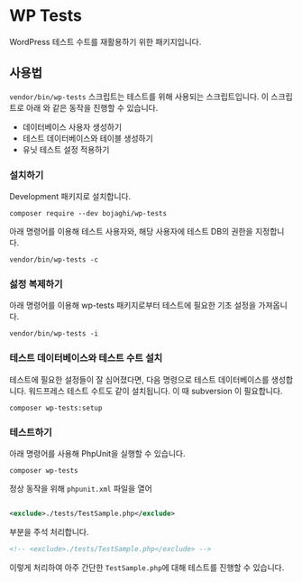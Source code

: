 # WP Tests

WordPress 테스트 수트를 재활용하기 위한 패키지입니다.

## 사용법

`vendor/bin/wp-tests` 스크립트는 테스트를 위해 사용되는 스크립트입니다.
이 스크립트로 아래 와 같은 동작을 진행할 수 있습니다.

- 데이터베이스 사용자 생성하기
- 테스트 데이터베이스와 테이블 생성하기
- 유닛 테스트 설정 적용하기

### 설치하기

Development 패키지로 설치합니다.

```
composer require --dev bojaghi/wp-tests
```

아래 명령어를 이용해 테스트 사용자와, 해당 사용자에 테스트 DB의 권한을 지정합니다.

```
vendor/bin/wp-tests -c
```

### 섫정 복제하기

아래 명령어를 이용해 wp-tests 패키지로부터 테스트에 필요한 기초 설정을 가져옵니다.

```
vendor/bin/wp-tests -i
```

### 테스트 데이터베이스와 테스트 수트 설치

테스트에 필요한 설정들이 잘 심어졌다면, 다음 명령으로 테스트 데이터베이스를 생성합니다.
워드프레스 테스트 수트도 같이 설치됩니다. 이 때 subversion 이 필요합니다.

```
composer wp-tests:setup
```

### 테스트하기

아래 명령어를 사용해 PhpUnit을 실행할 수 있습니다.

```
composer wp-tests
```

정상 동작을 위해 `phpunit.xml` 파일을 열어

```xml

<exclude>./tests/TestSample.php</exclude>
```

부분을 주석 처리합니다.

```xml
<!-- <exclude>./tests/TestSample.php</exclude> -->
```

이렇게 처리하여 아주 간단한 `TestSample.php`에 대해 테스트를 진행할 수 있습니다.
